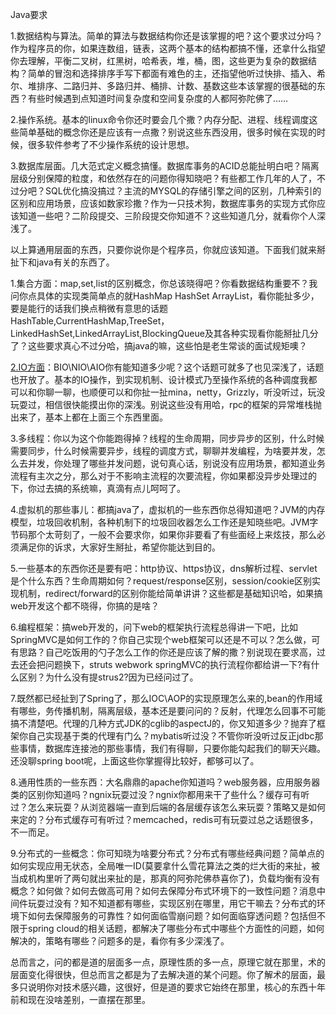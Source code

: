 Java要求

1.数据结构与算法。简单的算法与数据结构你还是该掌握的吧？这个要求过分吗？作为程序员的你，如果连数组，链表，这两个基本的结构都搞不懂，还拿什么指望你去理解，平衡二叉树，红黑树，哈希表，堆，桶，图，这些更为复杂的数据结构？简单的冒泡和选择排序手写下都面有难色的主，还指望他听过快排、插入、希尔、堆排序、二路归并、多路归并、桶排、计数、基数这些本该掌握的很基础的东西？有些时候遇到点知道时间复杂度和空间复杂度的人都阿弥陀佛了……

​     2.操作系统。基本的linux命令你还时要会几个撒？内存分配、进程、线程调度这些简单基础的概念你还是应该有一点撒？别说这些东西没用，很多时候在实现的时候，很多软件参考了不少操作系统的设计思想。

​    3.数据库层面。几大范式定义概念搞懂。数据库事务的ACID总能扯明白吧？隔离层级分别保障的粒度，和依然存在的问题你得知晓吧？有些都工作几年的人了，不过分吧？SQL优化搞没搞过？主流的MYSQL的存储引擎之间的区别，几种索引的区别和应用场景，应该如数家珍撒？作为一只技术狗，数据库事务的实现方式你应该知道一些吧？二阶段提交、三阶段提交你知道不？这些知道几分，就看你个人深浅了。

  以上算通用层面的东西，只要你说你是个程序员，你就应该知道。下面我们就来掰扯下和java有关的东西了。

1.集合方面：map,set,list的区别概念，你总该晓得吧？你看数据结构重要不？我问你点具体的实现类简单点的就HashMap HashSet ArrayList，看你能扯多少，要是能行的话我们换点稍微有意思的话题HashTable,CurrentHashMap,TreeSet，LinkedHashSet,LinkedArrayList,BlockingQueue及其各种实现看你能掰扯几分了？这些要求真心不过分哈，搞java的嘛，这些怕是老生常谈的面试规矩噢？

[2.IO方面](https://link.zhihu.com/?target=http%3A//2.IO%E6%96%B9%E9%9D%A2)：BIO\NIO\AIO你有能知道多少呢？这个话题可就多了也见深浅了，话题也开放了。基本的IO操作，到实现机制、设计模式乃至操作系统的各种调度我都可以和你聊一聊，也顺便可以和你扯一扯mina，netty，Grizzly，听没听过，玩没玩耍过，相信很快能摸出你的深浅。别说这些没有用哈，rpc的框架的异常堆栈抛出来了，基本上都在上面三个东西里面。

3.多线程：你以为这个你能跑得掉？线程的生命周期，同步异步的区别，什么时候需要同步，什么时候需要异步，线程的调度方式，聊聊并发编程，为啥要并发，怎么去并发，你处理了哪些并发问题，说句真心话，别说没有应用场景，都知道业务流程有主次之分，那么对于不影响主流程的次要流程，你如果都没异步处理过的下，你过去搞的系统嘛，真滴有点儿呵呵了。

4.虚拟机的那些事儿：都搞java了，虚拟机的一些东西你总得知道吧？JVM的内存模型，垃圾回收机制，各种机制下的垃圾回收器怎么工作还是知晓些吧。JVM字节码那个太苛刻了，一般不会要求你，如果你非要看了有些面经上来炫技，那么必须满足你的诉求，大家好生掰扯，希望你能达到目的。

5.一些基本的东西你还是要有吧：http协议、https协议，dns解析过程、servlet是个什么东西？生命周期如何？request/response区别，session/cookie区别实现机制，redirect/forward的区别你能给简单讲讲？这些都是基础知识哈，如果搞web开发这个都不晓得，你搞的是啥？

6.编程框架：搞web开发的，问下web的框架执行流程总得讲一下吧，比如SpringMVC是如何工作的？你自己实现个web框架可以还是不可以？怎么做，可有思路？自己吃饭用的勺子怎么工作的你还是应该了解的撒？别说现在要求高，过去还会把问题换下，struts webwork springMVC的执行流程你都给讲一下?有什么区别？为什么没有提strus2?因为已经问过了。

7.既然都已经扯到了Spring了，那么IOC\AOP的实现原理怎么来的,bean的作用域有哪些，务传播机制，隔离层级，基本还是要问问的？反射，代理怎么回事不可能搞不清楚吧。代理的几种方式JDK的cglib的aspectJ的，你又知道多少？抛弃了框架你自己实现基于类的代理有门么？mybatis听过没？不管你听没听过反正jdbc那些事情，数据库连接池的那些事情，我们有得聊，只要你能勾起我们的聊天兴趣。还没聊spring boot呢，上面这些你掌握得比较好，都够可以了。

8.通用性质的一些东西：大名鼎鼎的apache你知道吗？web服务器，应用服务器类的区别你知道吗？ngnix玩耍过没？ngnix你都用来干了些什么？缓存可有听过？怎么来玩耍？从浏览器端一直到后端的各层缓存该怎么来玩耍？策略又是如何来定的？分布式缓存可有听过？memcached，redis可有玩耍过总之话题很多，不一而足。

9.分布式的一些概念：你可知晓为啥要分布式？分布式有哪些经典问题？简单点的如何实现应用无状态，全局唯一ID(莫要拿什么雪花算法之类的烂大街的来扯，被当成机构里听了两句就出来扯的是，那真的阿弥陀佛恭喜你了)，负载均衡有没有概念？如何做？如何去做高可用？如何去保障分布式环境下的一致性问题？消息中间件玩耍过没有？知不知道都有哪些，实现区别在哪里，用它干嘛去？分布式的环境下如何去保障服务的可靠性？如何面临雪崩问题？如何面临穿透问题？包括但不限于spring cloud的相关话题，都解决了哪些分布式中哪些个方面性的问题，如何解决的，策略有哪些？问题多的是，看你有多少深浅了。

总而言之，问的都是道的层面多一点，原理性质的多一点，原理它就在那里，术的层面变化得很快，但总而言之都是为了去解决道的某个问题。你了解术的层面，最多只说明你对技术感兴趣，这很好，但是道的要求它始终在那里，核心的东西十年前和现在没啥差别，一直摆在那里。